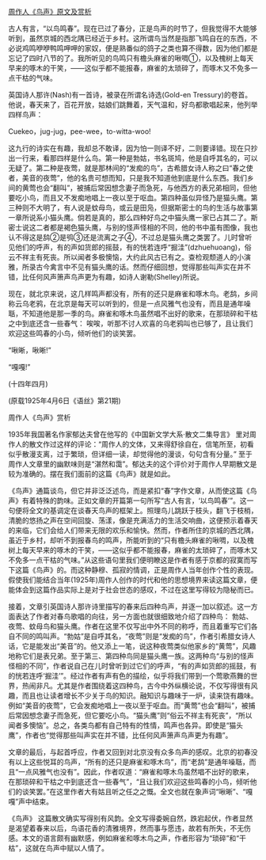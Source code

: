 [周作人《鸟声》原文及赏析](https://www.vrrw.net/wx/9203.html)

古人有言，“以鸟鸣春”。现在已过了春分，正是鸟声的时节了，但我觉得不大能够听到，虽然京城的西北隅已经近于乡村。这所谓鸟当然是指那飞鸣自在的东西，不必说鸡鸣咿咿鸭鸣呷呷的家奴，便是熟番似的鸽子之类也算不得数，因为他们都是忘记了四时八节的了。我所听见的鸟鸣只有檐头麻雀的啾啁①，以及槐树上每天早来的啄木的干笑，——这似乎都不能报春，麻雀的太琐碎了，而啄木又不免多一点干枯的气味。



英国诗人那许(Nash)有一首诗，被录在所谓名诗选(Gold-en Tressury)的卷首。他说，春天来了，百花开放，姑娘们跳舞着，天气温和，好鸟都歌唱起来，他列举四样鸟声：

Cuekeo，jug-jug，pee-wee，to-witta-woo!

这九行的诗实在有趣，我却总不敢译，因为怕一则译不好，二则要译错。现在只抄出一行来，看那四样是什么鸟。第一种是勃姑，书名斑鸠，他是自呼其名的，可以无疑了。第二种是夜莺，就是那林间的“发痴的鸟”，古希腊女诗人称之曰“春之使者，美音的夜莺”，他的名贵可想而知，只是我不知道他到底是什么东西。我们乡间的黄莺也会“翻叫”，被捕后常因想念妻子而急死，与他西方的表兄弟相同，但他要吃小鸟，而且又不发痴地唱上一夜以至于呕血。第四种虽似异怪乃是猫头鹰。第三种则不大明了，有人说是蚊母鸟，或云是田凫，但据斯密士的鸟的生活与故事第一章所说系小猫头鹰。倘若是真的，那么四种好鸟之中猫头鹰一家已占其二了。斯密士说这二者都是褐色猫头鹰，与别的怪声怪相的不同，他的书中虽有图像，我也认不得这是鸹②是鸮③还是流离之子④，不过总是猫头鹰之类罢了。儿时曾听见他们的呼声，有的声如货郎的摇鼓，有的恍若连呼“掘洼”(dzhuehuoang)，俗云不祥主有死丧。所以闻者多极懊恼，大约此风古已有之。查检观颓道人的小演雅，所录古今禽言中不见有猫头鹰的话。然而仔细回想，觉得那些叫声实在并不错，比任何风声箫声鸟声更为有趣，如诗人谢勒(Shelley)所说。

现在，就北京来说，这几样鸣声都没有，所有的还只是麻雀和啄木鸟。老鸹，乡间称云乌老鸦，在北京是每天可以听到的，但是一点风雅气也没有，而且是通年噪聒，不知道他是那一季的鸟。麻雀和啄木鸟虽然唱不出好的歌来，在那琐碎和干枯之中到底还含一些春气： 唉唉，听那不讨人欢喜的乌老鸦叫也已够了，且让我们欢迎这些鸣春的小鸟，倾听他们的谈笑罢。

“啾晰，啾晰!”

“嘎嘎!”

(十四年四月)

(原载1925年4月6日《语丝》第21期)

周作人《鸟声》赏析

1935年我国著名作家郁达夫曾在他写的《中国新文学大系·散文二集导言》 里对周作人的散文作过这样的评论：“周作人的文体，又来得舒徐自在，信笔所至，初看似乎散漫支离，过于繁琐，但详细一读，却觉得他的漫谈，句句含有分量。” 至于周作人文章里的幽默味则是“湛然和霭”。郁达夫的这个评价对于周作人早期散文是较为准确的。摆在我们面前的这篇《鸟声》就是如此。

《鸟声》通篇谈鸟，但它并非泛泛述鸟，而是紧扣“春”字作文章，从而使这篇《鸟声》有着特殊的韵味。正如文章的开篇第一句所写“古人有言，‘以鸟鸣春’”。这一句便将全文的基调定在谈春天鸟声的框架上。照理鸟儿跳跃于枝头，翻飞于枝梢，清脆的悠扬之声在空间回旋、荡漾，像是充满活力的生活交响曲，这便预示着春天的来临，它们会给人们带来无限的欢乐和愉快。然而，作者所住的京城的西北隅，虽近于乡村，却听不到报春鸟的鸣声，所能听到的“只有檐头麻雀的啾啁，以及槐树上每天早来的啄木的干笑，——这似乎都不能报春，麻雀的太琐碎了，而啄木又不免多一点干枯的气味。”从这些语句里我们便明瞭这是作者有感于京都的寂寞而写下这篇《鸟声》的。而这种静穆、孤寂的情调，正是周作人当年创作个性的表现。假使我们能结合当年(1925年)周作人创作的时代和他的思想境界来读这篇文章，便能体会到这篇作品实际上是对于社会世态的感叹，不过在这里写得较为隐秘而已。

接着，文章引英国诗人那许诗里描写的春来后四种鸟声，并逐一加以叙述。这一方面表达了作者对春鸟歌唱的向往，另一方面也就很细致地介绍了四种鸟： 勃姑、夜莺、蚊母鸟和猫头鹰。作者在这里不仅写出中外不同的称呼，而且着重写它们各自不同的鸣叫声。“勃姑”是自呼其名，“夜莺”则是“发痴的鸟”，作者引希腊女诗人话，它是能发出“美音”的。他又添上一笔，说这种夜莺类似他家乡的“黄莺”，风趣地称它们是表兄弟。至于第三、第四种鸟同是猫头鹰一族。这两种鸟“与别的怪声怪相的不同”，作者说自己在儿时曾听到过它们的呼声，“有的声如货郎的摇鼓，有的恍若连呼‘掘洼’”。经过作者有声有色的描绘，似乎将我们带到一个莺歌燕舞的世界，热闹非凡。尤其是作者围绕着这四种鸟，古今中外纵横论说，不仅写得很有风趣，而且也让读者增长不少关于鸟的知识。融知识与趣味于一炉，读来饶有趣味。例如“美音的夜莺”，它会发痴地唱上一夜以至于呕血。而“黄莺”也会“翻叫”，被捕后常因想念妻子而急死，但它要吃小鸟。“猫头鹰”则“俗云不祥主有死丧”，“所以闻者多懊恼”。总之，各类鸟都有自己特有的性情，鸣声也各异。即使是“猫头鹰”，作者也“觉得那些叫声实在并不错，比任何风声箫声鸟声更为有趣”。

文章的最后，与起首呼应，作者又回到对北京没有众多鸟声的感叹。北京的初春没有以上这些悦耳的鸟声，“所有的还只是麻雀和啄木鸟”，而“老鸹”是通年噪聒，而且“一点风雅气也没有”。因此，作者叹道：“麻雀和啄木鸟虽然唱不出好的歌来，在那琐碎和干枯之中到底还含一些春气”，“且让我们欢迎这些鸣春的小鸟，倾听他们的谈笑罢。”在这里作者大有姑且听之任之之慨。全文也就在象声词“啾晰”、“嘎嘎”声中结束。

《鸟声》 这篇散文确实写得别有风韵。全文写得委婉自然，跌宕起伏，作者显然是渴望着春来以后，鸟语花香的清雅境界，然而事与愿违，故若有所失，不无伤感。本文的语言颇有幽默感，例如麻雀和啄木鸟之声，作者形容为“琐碎”和“干枯”，这就在鸟声中赋以人情了。

